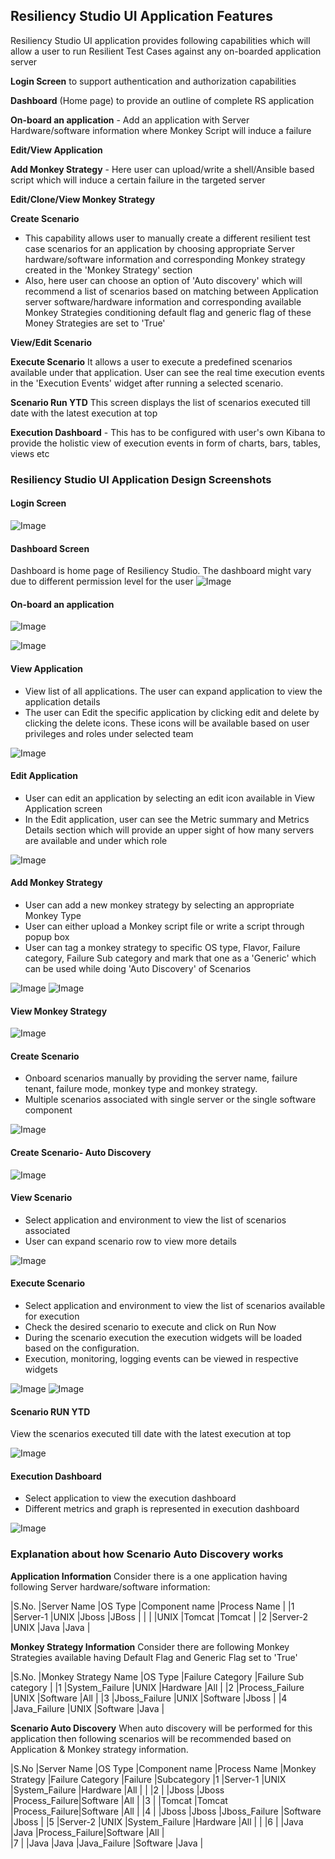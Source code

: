 ## Resiliency Studio UI Application Features ## 

Resiliency Studio UI application provides following capabilities which will allow a user to run Resilient Test Cases against any on-boarded application server 

**Login Screen** to support authentication and authorization capabilities

**Dashboard** (Home page) to provide an outline of complete RS application 

**On-board an application** - Add an application with Server Hardware/software information where Monkey Script will induce a failure

**Edit/View Application**

**Add Monkey Strategy** - Here user can upload/write a shell/Ansible based script which will induce a certain failure in the targeted server

**Edit/Clone/View Monkey Strategy**

**Create Scenario** 

* This capability allows user to manually create a different resilient test case scenarios for an application by choosing appropriate Server hardware/software information and corresponding Monkey strategy created in the 'Monkey Strategy' section
* Also, here user can choose an option of 'Auto discovery' which will recommend a list of scenarios based on matching between Application server software/hardware information and corresponding available Monkey Strategies conditioning default flag and generic flag of these Money Strategies are set to 'True'

**View/Edit Scenario**

**Execute Scenario** It allows a user to execute a predefined scenarios available under that application. User can see the real time execution events in the 'Execution Events' widget after running a selected scenario. 

**Scenario Run YTD** This screen displays the list of scenarios executed till date with the latest execution at top

**Execution Dashboard** - This has to be configured with user's own Kibana to provide the holistic view of execution events in form of charts, bars, tables, views etc


### Resiliency Studio UI Application Design Screenshots ###

#### Login Screen

![Image](media/userguide/login.png)

#### Dashboard Screen

Dashboard is home page of Resiliency Studio. The dashboard might vary due to different permission level for the user
![Image](media/userguide/dashboard.png)

#### On-board an application

![Image](media/userguide/onboard1.png)

![Image](media/userguide/onboard2.png)

#### View Application

* View list of all applications. The user can expand application to view the application details
* The user can Edit the specific application by clicking edit and delete by clicking the delete icons. These icons will be available based on user privileges and roles under selected team

![Image](media/userguide/viewapp.png)

#### Edit Application

* User can edit an application by selecting an edit icon available in View Application screen 
* In the Edit application, user can see the Metric summary and Metrics Details section which will provide an upper sight of how many servers are available and under which role

![Image](media/userguide/editapp.png)

#### Add Monkey Strategy

* User can add a new monkey strategy by selecting an appropriate Monkey Type
* User can either upload a Monkey script file or write a script through popup box
* User can tag a monkey strategy to specific OS type, Flavor, Failure category, Failure Sub category and mark that one as a 'Generic' which can be used while doing 'Auto Discovery' of Scenarios 

![Image](media/userguide/addmonkeystrategy1.png)
![Image](media/userguide/addmonkeystrategy2.png)

#### View Monkey Strategy

![Image](media/userguide/viewmonkey.png)

#### Create Scenario

* Onboard scenarios manually by providing the server name, failure tenant, failure mode, monkey type and monkey strategy.
* Multiple scenarios associated with single server or the single software component

![Image](media/userguide/createscenario.png)

#### Create Scenario- Auto Discovery 

![Image](media/userguide/autodiscovery.png)

#### View Scenario

* Select application and environment to view the list of scenarios associated
* User can expand scenario row to view more details

![Image](media/userguide/viewscenario.png)

#### Execute Scenario

* Select application and environment to view the list of scenarios available for execution
* Check the desired scenario to execute and click on Run Now
* During the scenario execution the execution widgets will be loaded based on the configuration.
* Execution, monitoring, logging events can be viewed in respective widgets

![Image](media/userguide/executescenario.png)
![Image](media/userguide/executescenario1.png)

#### Scenario RUN YTD

View the scenarios executed till date with the latest execution at top

![Image](media/userguide/scenarioytd.png)

#### Execution Dashboard

* Select application to view the execution dashboard
* Different metrics and graph is represented in execution dashboard

![Image](media/userguide/executiondashboard.png)


### Explanation about how Scenario Auto Discovery works ###

**Application Information**  Consider there is a one application having following Server hardware/software information:

|S.No.	|Server Name	|OS Type	|Component name	|Process Name	|
|1		|Server-1		|UNIX		|Jboss			|JBoss			|
|		|				|UNIX		|Tomcat	 		|Tomcat			|
|2		|Server-2		|UNIX		|Java			|Java			|

**Monkey Strategy Information**  Consider there are following Monkey Strategies available having Default Flag and Generic Flag set to 'True'

|S.No.	|Monkey Strategy Name	|OS Type	|Failure Category	|Failure Sub category	|
|1		|System_Failure			|UNIX		|Hardware			|All					|
|2		|Process_Failure		|UNIX		|Software			|All					|
|3		|Jboss_Failure			|UNIX		|Software			|Jboss					|
|4		|Java_Failure			|UNIX		|Software			|Java					|

**Scenario Auto Discovery** When auto discovery will be performed for this application then following scenarios will be recommended based on Application & Monkey strategy information.

|S.No	|Server Name	|OS Type	|Component name	|Process Name	|Monkey Strategy	|Failure Category	|Failure 	|Subcategory
|1		|Server-1		|UNIX	 	|System_Failure	|Hardware		|All		|		|
|2		|				|Jboss		|Jboss			|Process_Failure|Software	|All	|
|3		|				|Tomcat		|Tomcat			|Process_Failure|Software	|All	|
|4		|				|Jboss		|Jboss			|Jboss_Failure	|Software	|Jboss	|
|5		|Server-2		|UNIX	 	|System_Failure	|Hardware		|All		|		|
|6		|				|Java		|Java			|Process_Failure|Software	|All	|	
|7		|				|Java		|Java			|Java_Failure	|Software	|Java	|





